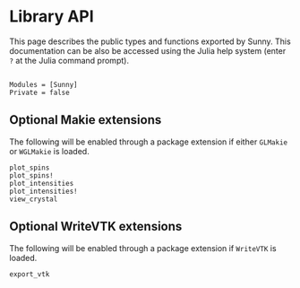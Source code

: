 # Library API

This page describes the public types and functions exported by Sunny. This documentation can be also be accessed using the Julia help system (enter `?` at the Julia command prompt).

```@index
```

```@autodocs
Modules = [Sunny]
Private = false
```

## Optional Makie extensions

The following will be enabled through a package extension if either `GLMakie` or
`WGLMakie` is loaded.

```@docs
plot_spins
plot_spins!
plot_intensities
plot_intensities!
view_crystal
```

## Optional WriteVTK extensions

The following will be enabled through a package extension if `WriteVTK` is
loaded.

```@docs
export_vtk
```

